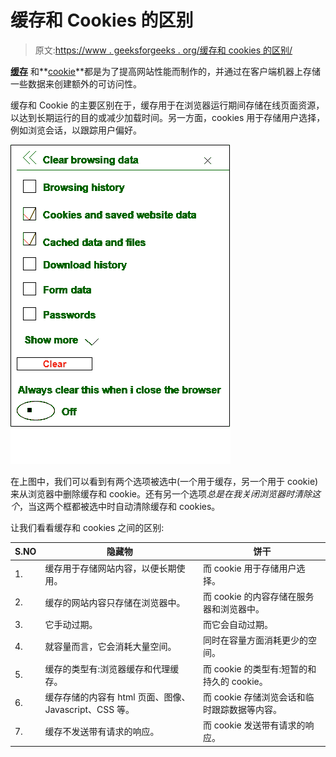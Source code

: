 # 缓存和 Cookies 的区别

> 原文:[https://www . geeksforgeeks . org/缓存和 cookies 的区别/](https://www.geeksforgeeks.org/difference-between-cache-and-cookies/)

**[缓存](https://www.geeksforgeeks.org/cache-memory/)** 和**[cookie](https://www.geeksforgeeks.org/cookies-used-website/)**都是为了提高网站性能而制作的，并通过在客户端机器上存储一些数据来创建额外的可访问性。

缓存和 Cookie 的主要区别在于，缓存用于在浏览器运行期间存储在线页面资源，以达到长期运行的目的或减少加载时间。另一方面，cookies 用于存储用户选择，例如浏览会话，以跟踪用户偏好。

![](img/5ce3160d6c349c4abe52a2641c28a79d.png)

在上图中，我们可以看到有两个选项被选中(一个用于缓存，另一个用于 cookie)来从浏览器中删除缓存和 cookie。还有另一个选项*总是在我关闭浏览器时清除这个*，当这两个框都被选中时自动清除缓存和 cookies。

让我们看看缓存和 cookies 之间的区别:

<center>

| S.NO | 隐藏物 | 饼干 |
| --- | --- | --- |
| 1. | 缓存用于存储网站内容，以便长期使用。 | 而 cookie 用于存储用户选择。 |
| 2. | 缓存的网站内容只存储在浏览器中。 | 而 cookie 的内容存储在服务器和浏览器中。 |
| 3. | 它手动过期。 | 而它会自动过期。 |
| 4. | 就容量而言，它会消耗大量空间。 | 同时在容量方面消耗更少的空间。 |
| 5. | 缓存的类型有:浏览器缓存和代理缓存。 | 而 cookie 的类型有:短暂的和持久的 cookie。 |
| 6. | 缓存存储的内容有 html 页面、图像、Javascript、CSS 等。 | 而 cookie 存储浏览会话和临时跟踪数据等内容。 |
| 7. | 缓存不发送带有请求的响应。 | 而 cookie 发送带有请求的响应。 |

</center>